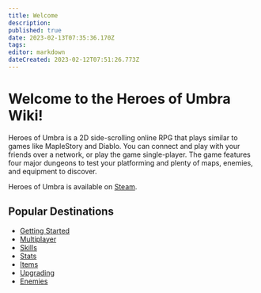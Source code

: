 ```yaml
---
title: Welcome
description: 
published: true
date: 2023-02-13T07:35:36.170Z
tags: 
editor: markdown
dateCreated: 2023-02-12T07:51:26.773Z
---
```


# Welcome to the Heroes of Umbra Wiki!
Heroes of Umbra is a 2D side-scrolling online RPG that plays similar to games like MapleStory and Diablo. You can connect and play with your friends over a network, or play the game single-player. The game features four major dungeons to test your platforming and plenty of maps, enemies, and equipment to discover.

Heroes of Umbra is available on [Steam](https://store.steampowered.com/app/645380/Heroes_of_Umbra/).

## Popular Destinations
* [Getting Started](/getting-started)
* [Multiplayer](/multiplayer)
* [Skills](/skills)
* [Stats](/stats)
* [Items](/items)
* [Upgrading](/upgrading)
* [Enemies](/enemies)